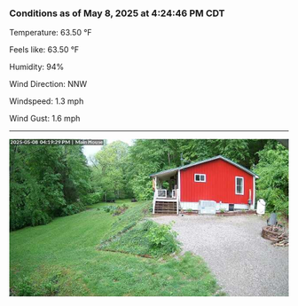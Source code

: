 ### Conditions as of May 8, 2025 at 4:24:46 PM CDT 

Temperature: 63.50 &deg;F

Feels like: 63.50 &deg;F

Humidity: 94%

Wind Direction: NNW

Windspeed: 1.3 mph

Wind Gust: 1.6 mph

---

<img src="./images/latest.jpeg"/>

